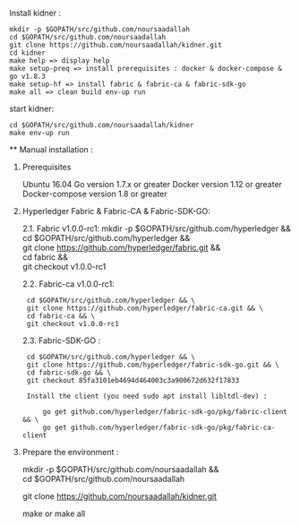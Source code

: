 Install kidner :

    mkdir -p $GOPATH/src/github.com/noursaadallah
    cd $GOPATH/src/github.com/noursaadallah
    git clone https://github.com/noursaadallah/kidner.git
    cd kidner
    make help => display help
    make setup-preq => install prerequisites : docker & docker-compose & go v1.8.3
    make setup-hf => install fabric & fabric-ca & fabric-sdk-go
    make all => clean build env-up run

start kidner:

    cd $GOPATH/src/github.com/noursaadallah/kidner
    make env-up run


** Manual installation :

1. Prerequisites

    Ubuntu 16.04
    Go version 1.7.x or greater
    Docker version 1.12 or greater
    Docker-compose version 1.8 or greater

2. Hyperledger Fabric & Fabric-CA & Fabric-SDK-GO:

    2.1. Fabric v1.0.0-rc1:
        mkdir -p $GOPATH/src/github.com/hyperledger && \
        cd $GOPATH/src/github.com/hyperledger && \
        git clone https://github.com/hyperledger/fabric.git && \
        cd fabric && \
        git checkout v1.0.0-rc1

    2.2. Fabric-ca v1.0.0-rc1:

        cd $GOPATH/src/github.com/hyperledger && \
        git clone https://github.com/hyperledger/fabric-ca.git && \
        cd fabric-ca && \
        git checkout v1.0.0-rc1

    2.3. Fabric-SDK-GO :

        cd $GOPATH/src/github.com/hyperledger && \
        git clone https://github.com/hyperledger/fabric-sdk-go.git && \
        cd fabric-sdk-go && \
        git checkout 85fa3101eb4694d464003c3a900672d632f17833

        Install the client (you need sudo apt install libltdl-dev) :

            go get github.com/hyperledger/fabric-sdk-go/pkg/fabric-client && \
            go get github.com/hyperledger/fabric-sdk-go/pkg/fabric-ca-client

3. Prepare the environment :

    mkdir -p $GOPATH/src/github.com/noursaadallah && \
    cd $GOPATH/src/github.com/noursaadallah

    git clone https://github.com/noursaadallah/kidner.git

    make or make all 